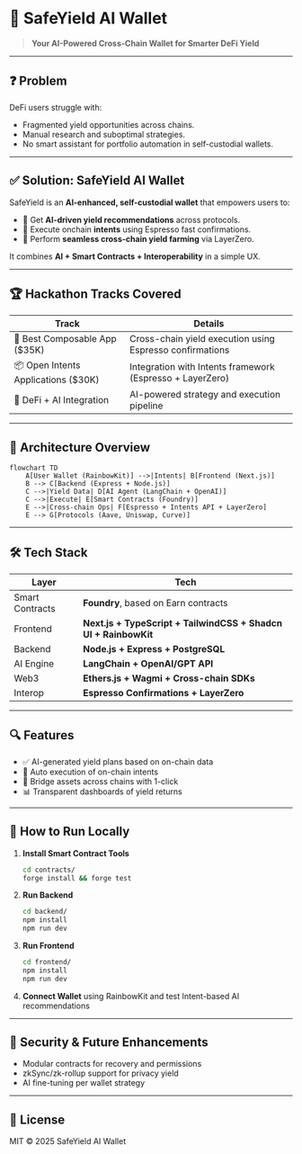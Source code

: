 # 💸 SafeYield AI Wallet

> **Your AI-Powered Cross-Chain Wallet for Smarter DeFi Yield**

---

## ❓ Problem

DeFi users struggle with:

- Fragmented yield opportunities across chains.
- Manual research and suboptimal strategies.
- No smart assistant for portfolio automation in self-custodial wallets.

---

## ✅ Solution: SafeYield AI Wallet

SafeYield is an **AI-enhanced, self-custodial wallet** that empowers users to:

- 🧠 Get **AI-driven yield recommendations** across protocols.
- 🚀 Execute onchain **intents** using Espresso fast confirmations.
- 🌉 Perform **seamless cross-chain yield farming** via LayerZero.

It combines **AI + Smart Contracts + Interoperability** in a simple UX.

---

## 🏆 Hackathon Tracks Covered

| Track                               | Details                                                   |
| ----------------------------------- | --------------------------------------------------------- |
| 🧩 Best Composable App ($35K)       | Cross-chain yield execution using Espresso confirmations  |
| 📦 Open Intents Applications ($30K) | Integration with Intents framework (Espresso + LayerZero) |
| 🤖 DeFi + AI Integration            | AI-powered strategy and execution pipeline                |

---

## 🧠 Architecture Overview

```mermaid
flowchart TD
    A[User Wallet (RainbowKit)] -->|Intents| B[Frontend (Next.js)]
    B --> C[Backend (Express + Node.js)]
    C -->|Yield Data| D[AI Agent (LangChain + OpenAI)]
    C -->|Execute| E[Smart Contracts (Foundry)]
    E -->|Cross-chain Ops| F[Espresso + Intents API + LayerZero]
    E --> G[Protocols (Aave, Uniswap, Curve)]
```

---

## 🛠 Tech Stack

| Layer           | Tech                                                            |
| --------------- | --------------------------------------------------------------- |
| Smart Contracts | **Foundry**, based on Earn contracts                            |
| Frontend        | **Next.js + TypeScript + TailwindCSS + Shadcn UI + RainbowKit** |
| Backend         | **Node.js + Express + PostgreSQL**                              |
| AI Engine       | **LangChain + OpenAI/GPT API**                                  |
| Web3            | **Ethers.js + Wagmi + Cross-chain SDKs**                        |
| Interop         | **Espresso Confirmations + LayerZero**                          |

---

## 🔍 Features

- ✅ AI-generated yield plans based on on-chain data
- 🔁 Auto execution of on-chain intents
- 🌉 Bridge assets across chains with 1-click
- 📊 Transparent dashboards of yield returns

---

## 🧪 How to Run Locally

1. **Install Smart Contract Tools**

   ```bash
   cd contracts/
   forge install && forge test
   ```

2. **Run Backend**

   ```bash
   cd backend/
   npm install
   npm run dev
   ```

3. **Run Frontend**

   ```bash
   cd frontend/
   npm install
   npm run dev
   ```

4. **Connect Wallet** using RainbowKit and test Intent-based AI recommendations

---

## 🔐 Security & Future Enhancements

- Modular contracts for recovery and permissions
- zkSync/zk-rollup support for privacy yield
- AI fine-tuning per wallet strategy

---

## 📜 License

MIT © 2025 SafeYield AI Wallet
